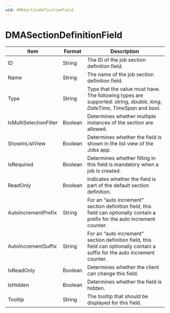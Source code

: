 ```yaml
---
uid: DMASectionDefinitionField
---
```


# DMASectionDefinitionField

| Item | Format  | Description |
|---|---|---|
| ID                     | String  | The ID of the job section definition field. |
| Name                   | String  | The name of the job section definition field. |
| Type                   | String  | Type that the value must have. The following types are supported: *string*, *double*, *long*, *DateTime*, *TimeSpan* and *bool*. |
| IsMultiSelectionFilter | Boolean | Determines whether multiple instances of the section are allowed. |
| ShowInListView         | Boolean | Determines whether the field is shown in the list view of the Jobs app. |
| IsRequired             | Boolean | Determines whether filling in this field is mandatory when a job is created. |
| ReadOnly               | Boolean | Indicates whether the field is part of the default section definition. |
| AutoIncrementPrefix    | String  | For an “auto increment” section definition field, this field can optionally contain a prefix for the auto increment counter. |
| AutoIncrementSuffix    | String  | For an “auto increment” section definition field, this field can optionally contain a suffix for the auto increment counter. |
| IsReadOnly             | Boolean | Determines whether the client can change this field. |
| IsHidden               | Boolean | Determines whether the field is hidden. |
| Tooltip                | String  | The tooltip that should be displayed for this field. |
